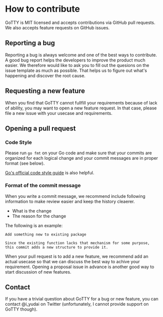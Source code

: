 # How to contribute

GoTTY is MIT licensed and accepts contributions via GitHub pull requests. We also accepts feature requests on GitHub issues.

## Reporting a bug

Reporting a bug is always welcome and one of the best ways to contribute. A good bug report helps the developers to improve the product much easier. We therefore would like to ask you to fill out the quesions on the issue template as much as possible. That helps us to figure out what's happening and discover the root cause.


## Requesting a new feature

When you find that GoTTY cannot fullfill your requirements because of lack of ability, you may want to open a new feature request. In that case, please file a new issue with your usecase and requirements.


## Opening a pull request

### Code Style

Please run `go fmt` on your Go code and make sure that your commits are organized for each logical change and your commit messages are in proper format (see below).

[Go's official code style guide](https://github.com/golang/go/wiki/CodeReviewComments) is also helpful.

### Format of the commit message

When you write a commit message, we recommend include following information to make review easier and keep the history cleaerer.

* What is the change
* The reason for the change

The following is an example:

```
Add something new to existing package

Since the existing function lacks that mechanism for some purpose,
this commit adds a new structure to provide it.
```

When your pull request is to add a new feature, we recommend add an actual usecase so that we can discuss the best way to achive your requirement. Opening a proposal issue in advance is another good way to start discussion of new features.



## Contact

If you have a trivial question about GoTTY for a bug or new feature, you can contact @i_yudai on Twitter (unfortunately, I cannot provide support on GoTTY though).
